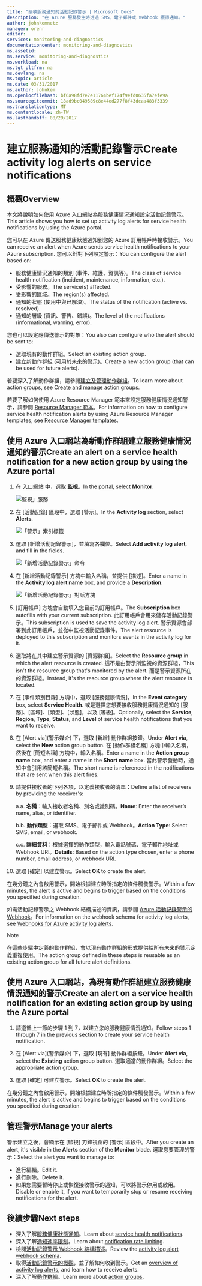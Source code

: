 ```yaml
---
title: "接收服務通知的活動記錄警示 | Microsoft Docs"
description: "在 Azure 服務發生時透過 SMS、電子郵件或 Webhook 獲得通知。"
author: johnkemnetz
manager: orenr
editor: 
services: monitoring-and-diagnostics
documentationcenter: monitoring-and-diagnostics
ms.assetid: 
ms.service: monitoring-and-diagnostics
ms.workload: na
ms.tgt_pltfrm: na
ms.devlang: na
ms.topic: article
ms.date: 03/31/2017
ms.author: johnkem
ms.openlocfilehash: bf6a98fd7e7e11764bef174f9efd0635fa7efe9a
ms.sourcegitcommit: 18ad9bc049589c8e44ed277f8f43dcaa483f3339
ms.translationtype: MT
ms.contentlocale: zh-TW
ms.lasthandoff: 08/29/2017
---
```

# <a name="create-activity-log-alerts-on-service-notifications"></a><span data-ttu-id="16640-103">建立服務通知的活動記錄警示</span><span class="sxs-lookup"><span data-stu-id="16640-103">Create activity log alerts on service notifications</span></span>
## <a name="overview"></a><span data-ttu-id="16640-104">概觀</span><span class="sxs-lookup"><span data-stu-id="16640-104">Overview</span></span>
<span data-ttu-id="16640-105">本文將說明如何使用 Azure 入口網站為服務健康情況通知設定活動記錄警示。</span><span class="sxs-lookup"><span data-stu-id="16640-105">This article shows you how to set up activity log alerts for service health notifications by using the Azure portal.</span></span>  

<span data-ttu-id="16640-106">您可以在 Azure 傳送服務健康狀態通知到您的 Azure 訂用帳戶時接收警示。</span><span class="sxs-lookup"><span data-stu-id="16640-106">You can receive an alert when Azure sends service health notifications to your Azure subscription.</span></span> <span data-ttu-id="16640-107">您可以針對下列設定警示：</span><span class="sxs-lookup"><span data-stu-id="16640-107">You can configure the alert based on:</span></span>

- <span data-ttu-id="16640-108">服務健康情況通知的類別 (事件、維護、資訊等)。</span><span class="sxs-lookup"><span data-stu-id="16640-108">The class of service health notification (incident, maintenance, information, etc.).</span></span>
- <span data-ttu-id="16640-109">受影響的服務。</span><span class="sxs-lookup"><span data-stu-id="16640-109">The service(s) affected.</span></span>
- <span data-ttu-id="16640-110">受影響的區域。</span><span class="sxs-lookup"><span data-stu-id="16640-110">The region(s) affected.</span></span>
- <span data-ttu-id="16640-111">通知的狀態 (使用中與已解決)。</span><span class="sxs-lookup"><span data-stu-id="16640-111">The status of the notification (active vs. resolved).</span></span>
- <span data-ttu-id="16640-112">通知的層級 (資訊、警告、錯誤)。</span><span class="sxs-lookup"><span data-stu-id="16640-112">The level of the notifications (informational, warning, error).</span></span>

<span data-ttu-id="16640-113">您也可以設定應傳送警示的對象：</span><span class="sxs-lookup"><span data-stu-id="16640-113">You also can configure who the alert should be sent to:</span></span>

- <span data-ttu-id="16640-114">選取現有的動作群組。</span><span class="sxs-lookup"><span data-stu-id="16640-114">Select an existing action group.</span></span>
- <span data-ttu-id="16640-115">建立新動作群組 (可用於未來的警示)。</span><span class="sxs-lookup"><span data-stu-id="16640-115">Create a new action group (that can be used for future alerts).</span></span>

<span data-ttu-id="16640-116">若要深入了解動作群組，請參閱[建立及管理動作群組](monitoring-action-groups.md)。</span><span class="sxs-lookup"><span data-stu-id="16640-116">To learn more about action groups, see [Create and manage action groups](monitoring-action-groups.md).</span></span>

<span data-ttu-id="16640-117">若要了解如何使用 Azure Resource Manager 範本來設定服務健康情況通知警示，請參閱 [Resource Manager 範本](monitoring-create-activity-log-alerts-with-resource-manager-template.md)。</span><span class="sxs-lookup"><span data-stu-id="16640-117">For information on how to configure service health notification alerts by using Azure Resource Manager templates, see [Resource Manager templates](monitoring-create-activity-log-alerts-with-resource-manager-template.md).</span></span>

## <a name="create-an-alert-on-a-service-health-notification-for-a-new-action-group-by-using-the-azure-portal"></a><span data-ttu-id="16640-118">使用 Azure 入口網站為新動作群組建立服務健康情況通知的警示</span><span class="sxs-lookup"><span data-stu-id="16640-118">Create an alert on a service health notification for a new action group by using the Azure portal</span></span>
1. <span data-ttu-id="16640-119">在 [入口網站](https://portal.azure.com) 中，選取 **監視**。</span><span class="sxs-lookup"><span data-stu-id="16640-119">In the [portal](https://portal.azure.com), select **Monitor**.</span></span>

    ![監視」服務](./media/monitoring-activity-log-alerts-on-service-notifications/home-monitor.png)

2. <span data-ttu-id="16640-121">在 [活動記錄] 區段中，選取 [警示]。</span><span class="sxs-lookup"><span data-stu-id="16640-121">In the **Activity log** section, select **Alerts**.</span></span>

    ![「警示」索引標籤](./media/monitoring-activity-log-alerts-on-service-notifications/alerts-blades.png)

3. <span data-ttu-id="16640-123">選取 [新增活動記錄警示]，並填寫各欄位。</span><span class="sxs-lookup"><span data-stu-id="16640-123">Select **Add activity log alert**, and fill in the fields.</span></span>

    ![「新增活動記錄警示」命令](./media/monitoring-activity-log-alerts-on-service-notifications/add-activity-log-alert.png)

4. <span data-ttu-id="16640-125">在 [新增活動記錄警示] 方塊中輸入名稱，並提供 [描述]。</span><span class="sxs-lookup"><span data-stu-id="16640-125">Enter a name in the **Activity log alert name** box, and provide a **Description**.</span></span>

    ![「新增活動記錄警示」對話方塊](./media/monitoring-activity-log-alerts-on-service-notifications/activity-log-alert-service-notification-new-action-group.png)

5. <span data-ttu-id="16640-127">[訂用帳戶] 方塊會自動填入您目前的訂用帳戶。</span><span class="sxs-lookup"><span data-stu-id="16640-127">The **Subscription** box autofills with your current subscription.</span></span> <span data-ttu-id="16640-128">此訂用帳戶會用來儲存活動記錄警示。</span><span class="sxs-lookup"><span data-stu-id="16640-128">This subscription is used to save the activity log alert.</span></span> <span data-ttu-id="16640-129">警示資源會部署到此訂用帳戶，並從中監視活動記錄事件。</span><span class="sxs-lookup"><span data-stu-id="16640-129">The alert resource is deployed to this subscription and monitors events in the activity log for it.</span></span>

6. <span data-ttu-id="16640-130">選取將在其中建立警示資源的 [資源群組]。</span><span class="sxs-lookup"><span data-stu-id="16640-130">Select the **Resource group** in which the alert resource is created.</span></span> <span data-ttu-id="16640-131">這不是由警示所監視的資源群組，</span><span class="sxs-lookup"><span data-stu-id="16640-131">This isn't the resource group that's monitored by the alert.</span></span> <span data-ttu-id="16640-132">而是警示資源所在的資源群組。</span><span class="sxs-lookup"><span data-stu-id="16640-132">Instead, it's the resource group where the alert resource is located.</span></span>

7. <span data-ttu-id="16640-133">在 [事件類別目錄] 方塊中，選取 [服務健康情況]，</span><span class="sxs-lookup"><span data-stu-id="16640-133">In the **Event category** box, select **Service Health**.</span></span> <span data-ttu-id="16640-134">或是選擇您想要接收服務健康情況通知的 [服務]、[區域]、[類型]、[狀態]，以及 [等級]。</span><span class="sxs-lookup"><span data-stu-id="16640-134">Optionally, select the **Service**, **Region**, **Type**, **Status**, and **Level** of service health notifications that you want to receive.</span></span>

8. <span data-ttu-id="16640-135">在 [Alert via]\(警示媒介\) 下，選取 [新增] 動作群組按鈕。</span><span class="sxs-lookup"><span data-stu-id="16640-135">Under **Alert via**, select the **New** action group button.</span></span> <span data-ttu-id="16640-136">在 [動作群組名稱] 方塊中輸入名稱，然後在 [簡短名稱] 方塊中，輸入名稱。</span><span class="sxs-lookup"><span data-stu-id="16640-136">Enter a name in the **Action group name** box, and enter a name in the **Short name** box.</span></span> <span data-ttu-id="16640-137">當此警示發動時，通知中會引用該簡短名稱。</span><span class="sxs-lookup"><span data-stu-id="16640-137">The short name is referenced in the notifications that are sent when this alert fires.</span></span>

9. <span data-ttu-id="16640-138">請提供接收者的下列各項，以定義接收者的清單：</span><span class="sxs-lookup"><span data-stu-id="16640-138">Define a list of receivers by providing the receiver's:</span></span>

    <span data-ttu-id="16640-139">a.</span><span class="sxs-lookup"><span data-stu-id="16640-139">a.</span></span> <span data-ttu-id="16640-140">**名稱**：輸入接收者名稱、別名或識別碼。</span><span class="sxs-lookup"><span data-stu-id="16640-140">**Name**: Enter the receiver’s name, alias, or identifier.</span></span>

    <span data-ttu-id="16640-141">b.</span><span class="sxs-lookup"><span data-stu-id="16640-141">b.</span></span> <span data-ttu-id="16640-142">**動作類型**：選取 SMS、電子郵件或 Webhook。</span><span class="sxs-lookup"><span data-stu-id="16640-142">**Action Type**: Select SMS, email, or webhook.</span></span>

    <span data-ttu-id="16640-143">c.</span><span class="sxs-lookup"><span data-stu-id="16640-143">c.</span></span> <span data-ttu-id="16640-144">**詳細資料**：根據選擇的動作類型，輸入電話號碼、電子郵件地址或 Webhook URI。</span><span class="sxs-lookup"><span data-stu-id="16640-144">**Details**: Based on the action type chosen, enter a phone number, email address, or webhook URI.</span></span>

10. <span data-ttu-id="16640-145">選取 [確定] 以建立警示。</span><span class="sxs-lookup"><span data-stu-id="16640-145">Select **OK** to create the alert.</span></span>

<span data-ttu-id="16640-146">在幾分鐘之內會啟用警示，開始根據建立時所指定的條件觸發警示。</span><span class="sxs-lookup"><span data-stu-id="16640-146">Within a few minutes, the alert is active and begins to trigger based on the conditions you specified during creation.</span></span>

<span data-ttu-id="16640-147">如需活動記錄警示之 Webhook 結構描述的資訊，請參閱 [Azure 活動記錄警示的 Webhook](monitoring-activity-log-alerts-webhook.md)。</span><span class="sxs-lookup"><span data-stu-id="16640-147">For information on the webhook schema for activity log alerts, see [Webhooks for Azure activity log alerts](monitoring-activity-log-alerts-webhook.md).</span></span>

>[!NOTE]
><span data-ttu-id="16640-148">在這些步驟中定義的動作群組，會以現有動作群組的形式提供給所有未來的警示定義重複使用。</span><span class="sxs-lookup"><span data-stu-id="16640-148">The action group defined in these steps is reusable as an existing action group for all future alert definitions.</span></span>
>
>

## <a name="create-an-alert-on-a-service-health-notification-for-an-existing-action-group-by-using-the-azure-portal"></a><span data-ttu-id="16640-149">使用 Azure 入口網站，為現有動作群組建立服務健康情況通知的警示</span><span class="sxs-lookup"><span data-stu-id="16640-149">Create an alert on a service health notification for an existing action group by using the Azure portal</span></span>

1. <span data-ttu-id="16640-150">請遵循上一節的步驟 1 到 7，以建立您的服務健康情況通知。</span><span class="sxs-lookup"><span data-stu-id="16640-150">Follow steps 1 through 7 in the previous section to create your service health notification.</span></span> 

2. <span data-ttu-id="16640-151">在 [Alert via]\(警示媒介\) 下，選取 [現有] 動作群組按鈕。</span><span class="sxs-lookup"><span data-stu-id="16640-151">Under **Alert via**, select the **Existing** action group button.</span></span> <span data-ttu-id="16640-152">選取適當的動作群組。</span><span class="sxs-lookup"><span data-stu-id="16640-152">Select the appropriate action group.</span></span>

3. <span data-ttu-id="16640-153">選取 [確定] 可建立警示。</span><span class="sxs-lookup"><span data-stu-id="16640-153">Select **OK** to create the alert.</span></span>

<span data-ttu-id="16640-154">在幾分鐘之內會啟用警示，開始根據建立時所指定的條件觸發警示。</span><span class="sxs-lookup"><span data-stu-id="16640-154">Within a few minutes, the alert is active and begins to trigger based on the conditions you specified during creation.</span></span>

## <a name="manage-your-alerts"></a><span data-ttu-id="16640-155">管理警示</span><span class="sxs-lookup"><span data-stu-id="16640-155">Manage your alerts</span></span>

<span data-ttu-id="16640-156">警示建立之後，會顯示在 [監視] 刀鋒視窗的 [警示] 區段中。</span><span class="sxs-lookup"><span data-stu-id="16640-156">After you create an alert, it's visible in the **Alerts** section of the **Monitor** blade.</span></span> <span data-ttu-id="16640-157">選取您要管理的警示：</span><span class="sxs-lookup"><span data-stu-id="16640-157">Select the alert you want to manage to:</span></span>

* <span data-ttu-id="16640-158">進行編輯。</span><span class="sxs-lookup"><span data-stu-id="16640-158">Edit it.</span></span>
* <span data-ttu-id="16640-159">進行刪除。</span><span class="sxs-lookup"><span data-stu-id="16640-159">Delete it.</span></span>
* <span data-ttu-id="16640-160">如果您需要暫時停止或恢復接收警示的通知，可以將警示停用或啟用。</span><span class="sxs-lookup"><span data-stu-id="16640-160">Disable or enable it, if you want to temporarily stop or resume receiving notifications for the alert.</span></span>

## <a name="next-steps"></a><span data-ttu-id="16640-161">後續步驟</span><span class="sxs-lookup"><span data-stu-id="16640-161">Next steps</span></span>
- <span data-ttu-id="16640-162">深入了解[服務健康狀態通知](monitoring-service-notifications.md)。</span><span class="sxs-lookup"><span data-stu-id="16640-162">Learn about [service health notifications](monitoring-service-notifications.md).</span></span>
- <span data-ttu-id="16640-163">深入了解[通知速率限制](monitoring-alerts-rate-limiting.md)。</span><span class="sxs-lookup"><span data-stu-id="16640-163">Learn about [notification rate limiting](monitoring-alerts-rate-limiting.md).</span></span>
- <span data-ttu-id="16640-164">檢閱[活動記錄警示 Webhook 結構描述](monitoring-activity-log-alerts-webhook.md)。</span><span class="sxs-lookup"><span data-stu-id="16640-164">Review the [activity log alert webhook schema](monitoring-activity-log-alerts-webhook.md).</span></span>
- <span data-ttu-id="16640-165">取得[活動記錄警示的概觀](monitoring-overview-alerts.md)，並了解如何收到警示。</span><span class="sxs-lookup"><span data-stu-id="16640-165">Get an [overview of activity log alerts](monitoring-overview-alerts.md), and learn how to receive alerts.</span></span> 
- <span data-ttu-id="16640-166">深入了解[動作群組](monitoring-action-groups.md)。</span><span class="sxs-lookup"><span data-stu-id="16640-166">Learn more about [action groups](monitoring-action-groups.md).</span></span>
